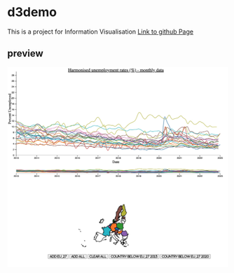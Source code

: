 # d3demo
This is a project for Information Visualisation
[Link to github Page](https://fool321.github.io/d3demo/)

## preview
![country_below_eu_27_2013.jpg](/image/country_below_eu_27_2013.jpg)
